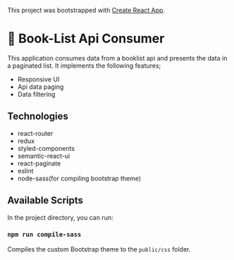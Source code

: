 This project was bootstrapped with [Create React App](https://github.com/facebook/create-react-app).

# 📖 Book-List Api Consumer
This application consumes data from a booklist api and presents the data in a paginated list. It implements the following features;

- Responsive UI
- Api data paging 
- Data filtering
  
## Technologies
- react-router
- redux
- styled-components 
- semantic-react-ui 
- react-paginate 
- eslint
- node-sass(for compiling bootstrap theme)
  
## Available Scripts

In the project directory, you can run:


### `npm run compile-sass`

Compiles the custom Bootstrap theme to the `public/css` folder.




